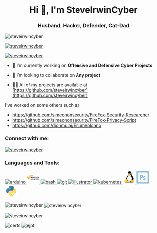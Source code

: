 <h1 align="center">Hi 👋, I'm SteveIrwinCyber</h1>
<h3 align="center">Husband, Hacker, Defender, Cat-Dad</h3>

<p align="left"> <img src="https://komarev.com/ghpvc/?username=steveirwincyber&label=Profile%20views&color=0e75b6&style=flat" alt="steveirwincyber" /> </p>

<p align="left"> <a href="https://github.com/ryo-ma/github-profile-trophy"><img src="https://github-profile-trophy.vercel.app/?username=steveirwincyber" alt="steveirwincyber" /></a> </p>

<p align="left"> <a href="https://twitter.com/steveirwincyber" target="blank"><img src="https://img.shields.io/twitter/follow/steveirwincyber?logo=twitter&style=for-the-badge" alt="steveirwincyber" /></a> </p>

- 🔭 I’m currently working on **Offensive and Defensive Cyber Projects**

- 👯 I’m looking to collaborate on **Any project**

- 👨‍💻 All of my projects are available at [https://github.com/steveirwincyber](https://github.com/steveirwincyber)

I've worked on some others such as 
- https://github.com/simeononsecurity/FireFox-Security-Researcher
- https://github.com/simeononsecurity/FireFox-Privacy-Script
- https://github.com/dionmulaj/EnumVolcano


<h3 align="left">Connect with me:</h3>
<p align="left">
<a href="https://twitter.com/steveirwincyber" target="blank"><img align="center" src="https://raw.githubusercontent.com/rahuldkjain/github-profile-readme-generator/master/src/images/icons/Social/twitter.svg" alt="steveirwincyber" height="30" width="40" /></a>
</p>

<h3 align="left">Languages and Tools:</h3>
<p align="left"> <a href="https://www.arduino.cc/" target="_blank" rel="noreferrer"> <img src="https://cdn.worldvectorlogo.com/logos/arduino-1.svg" alt="arduino" width="40" height="40"/> </a> <a href="https://aws.amazon.com" target="_blank" rel="noreferrer"> <img src="https://raw.githubusercontent.com/devicons/devicon/master/icons/amazonwebservices/amazonwebservices-original-wordmark.svg" alt="aws" width="40" height="40"/> </a> <a href="https://www.gnu.org/software/bash/" target="_blank" rel="noreferrer"> <img src="https://www.vectorlogo.zone/logos/gnu_bash/gnu_bash-icon.svg" alt="bash" width="40" height="40"/> </a> <a href="https://git-scm.com/" target="_blank" rel="noreferrer"> <img src="https://www.vectorlogo.zone/logos/git-scm/git-scm-icon.svg" alt="git" width="40" height="40"/> </a> <a href="https://www.adobe.com/in/products/illustrator.html" target="_blank" rel="noreferrer"> <img src="https://www.vectorlogo.zone/logos/adobe_illustrator/adobe_illustrator-icon.svg" alt="illustrator" width="40" height="40"/> </a> <a href="https://kubernetes.io" target="_blank" rel="noreferrer"> <img src="https://www.vectorlogo.zone/logos/kubernetes/kubernetes-icon.svg" alt="kubernetes" width="40" height="40"/> </a> <a href="https://www.linux.org/" target="_blank" rel="noreferrer"> <img src="https://raw.githubusercontent.com/devicons/devicon/master/icons/linux/linux-original.svg" alt="linux" width="40" height="40"/> </a> <a href="https://www.photoshop.com/en" target="_blank" rel="noreferrer"> <img src="https://raw.githubusercontent.com/devicons/devicon/master/icons/photoshop/photoshop-line.svg" alt="photoshop" width="40" height="40"/> </a> <a href="https://www.python.org" target="_blank" rel="noreferrer"> <img src="https://raw.githubusercontent.com/devicons/devicon/master/icons/python/python-original.svg" alt="python" width="40" height="40"/> </a> </p>

<p><img align="left" src="https://github-readme-stats.vercel.app/api/top-langs?username=steveirwincyber&show_icons=true&locale=en&layout=compact" alt="steveirwincyber" /></p>

<p>&nbsp;<img align="center" src="https://github-readme-stats.vercel.app/api?username=steveirwincyber&show_icons=true&locale=en" alt="steveirwincyber" /></p>

<p><img align="center" src="https://github-readme-streak-stats.herokuapp.com/?user=steveirwincyber&" alt="steveirwincyber" /></p>

![certs](https://user-images.githubusercontent.com/55242374/161316479-83d4e60f-358c-46c0-a5d9-3dff29a25a96.PNG)
![ejpt](https://user-images.githubusercontent.com/55242374/161316686-5f1ee7f2-930a-4a60-b6ff-6066f4c87107.PNG)
